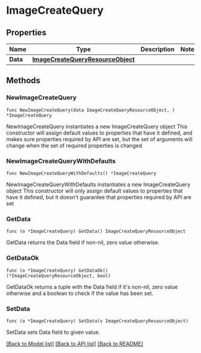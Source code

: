 # ImageCreateQuery

## Properties

Name | Type | Description | Notes
------------ | ------------- | ------------- | -------------
**Data** | [**ImageCreateQueryResourceObject**](ImageCreateQueryResourceObject.md) |  | 

## Methods

### NewImageCreateQuery

`func NewImageCreateQuery(data ImageCreateQueryResourceObject, ) *ImageCreateQuery`

NewImageCreateQuery instantiates a new ImageCreateQuery object
This constructor will assign default values to properties that have it defined,
and makes sure properties required by API are set, but the set of arguments
will change when the set of required properties is changed

### NewImageCreateQueryWithDefaults

`func NewImageCreateQueryWithDefaults() *ImageCreateQuery`

NewImageCreateQueryWithDefaults instantiates a new ImageCreateQuery object
This constructor will only assign default values to properties that have it defined,
but it doesn't guarantee that properties required by API are set

### GetData

`func (o *ImageCreateQuery) GetData() ImageCreateQueryResourceObject`

GetData returns the Data field if non-nil, zero value otherwise.

### GetDataOk

`func (o *ImageCreateQuery) GetDataOk() (*ImageCreateQueryResourceObject, bool)`

GetDataOk returns a tuple with the Data field if it's non-nil, zero value otherwise
and a boolean to check if the value has been set.

### SetData

`func (o *ImageCreateQuery) SetData(v ImageCreateQueryResourceObject)`

SetData sets Data field to given value.



[[Back to Model list]](../README.md#documentation-for-models) [[Back to API list]](../README.md#documentation-for-api-endpoints) [[Back to README]](../README.md)


